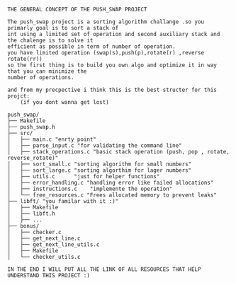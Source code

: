 
    THE GENERAL CONCEPT OF THE PUSH_SWAP PROJECT
 
    The push_swap project is a sorting algorithm challange .so you primarly goal is to sort a stack of
    int using a limited set of operation and second auxiliary stack and the chalenge is to solve it 
    efficient as possible in term of number of operation.
    you have limited operation (swap(s),push(p),rotate(r) ,reverse rotate(rr))
    so the first thing is to build you own algo and optimize it in way that you can minimize the 
    number of operations.

    and from my precpective i think this is the best structer for this projct:
        (if you dont wanna get lost)

    push_swap/
    ├── Makefile
    ├── push_swap.h
    ├── src/
    │   ├── main.c "enrty point"
    │   ├── parse_input.c "for validating the command line"
    │   ├── stack_operations.c "basic stack operation (push, pop , rotate, reverse_rotate)"
    │   ├── sort_small.c "sorting algorithm for small numbers"
    │   ├── sort_large.c "sorting algorthim for lager numbers"
    │   ├── utils.c      "just for helper functions"
    │   ├── error_handling.c "handling error like failed allocations"
    │   ├── instructions.c    "implemente the operation"
    │   └── free_resources.c "Frees allocated memory to prevent leaks"
    ├── libft/ "you familar with it :)"
    │   ├── Makefile 
    │   ├── libft.h
    │   ├── ...
    ├── bonus/
    │   ├── checker.c
    │   ├── get_next_line.c
    │   ├── get_next_line_utils.c
    │   ├── Makefile
    │   └── checker_utils.c

    IN THE END I WILL PUT ALL THE LINK OF ALL RESOURCES THAT HELP UNDERSTAND THIS PROJECT :)  
